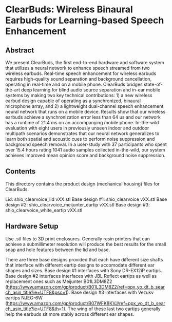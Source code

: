 # ClearBuds: Wireless Binaural Earbuds for Learning-based Speech Enhancement
## Abstract
We present ClearBuds, the first end-to-end hardware and software system that utilizes a neural network to enhance speech streamed from two wireless earbuds. Real-time speech enhancement for wireless earbuds requires high-quality sound separation and background cancellation, operating in real-time and on a mobile phone. ClearBuds bridges state-of-the-art deep learning for blind audio source separation and in-ear mobile systems by making two key technical contributions: 1) a new wireless earbud design capable of operating as a synchronized, binaural microphone array, and 2) a lightweight dual-channel speech enhancement neural network that runs on a mobile device. Results show that our wireless earbuds achieve a synchronization error less than 64 us and our network has a runtime of 21.4 ms on an accompanying mobile phone. In-the-wild evaluation with eight users in previously unseen indoor and outdoor multipath scenarios demonstrates that our neural network generalizes to learn both spatial and acoustic cues to perform noise suppression and background speech removal. In a user-study with 37 participants who spent over 15.4 hours rating 1041 audio samples collected in-the-wild, our system achieves improved mean opinion score and background noise suppression.

## Contents
This directory contains the product design (mechanical housing) files for ClearBuds. 

Lid: shio_clearvoice_lid vXX.stl
Base design #1: shio_clearvoice vXX.stl
Base design #2: shio_clearvoice_meijunter_eartip vXX.stl
Base design #3: shio_clearvoice_white_eartip vXX.stl

## Hardware Setup
Use .stl files to 3D print enclosures. Generally resin printers that can achieve a submillimeter resolution will produce the best results for the small snap and hole features between the lid and base.

There are three base designs provided that each have different size shafts that interface with different eartip designs to accomodate different ear shapes and sizes. Base design #1 interfaces with Sony DR-EX12iP eartips. Base design #2 interfaces interfaces with JBL Reflect eartips as well as replacement ones such as Meijunter B01L3DM8Z2 (https://www.amazon.com/gp/product/B01L3DM8Z2/ref=ppx_yo_dt_b_search_asin_title?ie=UTF8&psc=1). Base design #3 interfaces with Vezukv eartips NJEG-6W (https://www.amazon.com/gp/product/B07WFK8KVJ/ref=ppx_yo_dt_b_search_asin_title?ie=UTF8&th=1). The wing of these last two eartips generally help the earbuds sit more stably across different ear shapes. 
